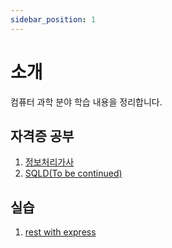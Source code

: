 ```yaml
---
sidebar_position: 1
---
```


# 소개

컴퓨터 과학 분야 학습 내용을 정리합니다.

## 자격증 공부

1. [정보처리가사](/docs/category/정보처리기사)
2. [SQLD(To be continued)](/docs/category/sqld)

## 실습

1. [rest with express](/docs/category/rest-with-express)
